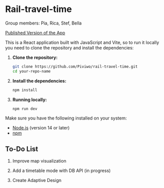 # Rail-travel-time

Group members: Pia, Rica, Stef, Bella

[Published Version of the App](https://piviwo.github.io/rail-travel-time/#/)

This is a React application built with JavaScript and Vite, so to run it locally you need to clone the repository and install the dependencies:

1. **Clone the repository:**

   ```bash
   git clone https://github.com/Piviwo/rail-travel-time.git
   cd your-repo-name
   ```

2. **Install the dependencies:**

   ```bash
   npm install
   ```

3. **Running locally:**

   ```bash
   npm run dev
   ```

Make sure you have the following installed on your system:

- [Node.js](https://nodejs.org/) (version 14 or later)
- [npm](https://www.npmjs.com/)

## To-Dо List

1. Improve map visualization

2. Add a timetable mode with DB API (in progress)

3. Create Adaptive Design
